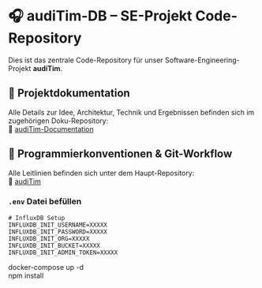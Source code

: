 # 🎧 audiTim-DB – SE-Projekt Code-Repository

Dies ist das zentrale Code-Repository für unser Software-Engineering-Projekt **audiTim**.

## 📄 Projektdokumentation

Alle Details zur Idee, Architektur, Technik und Ergebnissen befinden sich im zugehörigen Doku-Repository:  
📎 [audiTim-Documentation](https://github.com/JD-GG/audiTim-Documentation.git)

## 📐 Programmierkonventionen & Git-Workflow

Alle Leitlinien befinden sich unter dem Haupt-Repository:  
📎 [audiTim](https://github.com/JD-GG/audiTim.git)

### `.env` Datei befüllen

```env
# InfluxDB Setup
INFLUXDB_INIT_USERNAME=XXXXX
INFLUXDB_INIT_PASSWORD=XXXXX
INFLUXDB_INIT_ORG=XXXXX
INFLUXDB_INIT_BUCKET=XXXXX
INFLUXDB_INIT_ADMIN_TOKEN=XXXXX
```

docker-compose up -d  
npm install

